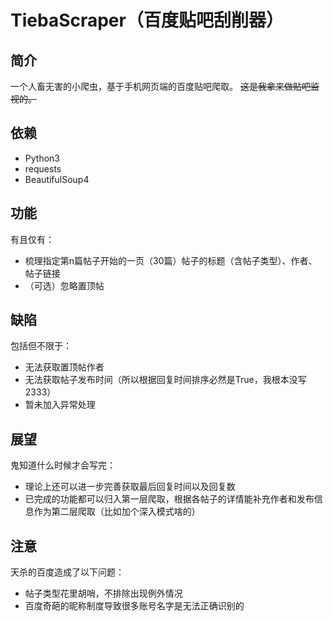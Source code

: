 # TiebaScraper（百度贴吧刮削器）

## 简介

一个人畜无害的小爬虫，基于手机网页端的百度贴吧爬取。
~~这是我拿来做贴吧监视的。~~

## 依赖

+ Python3
+ requests
+ BeautifulSoup4

## 功能

有且仅有：
+ 梳理指定第n篇帖子开始的一页（30篇）帖子的标题（含帖子类型）、作者、帖子链接
+ （可选）忽略置顶帖

## 缺陷

包括但不限于：
+ 无法获取置顶帖作者
+ 无法获取帖子发布时间（所以根据回复时间排序必然是True，我根本没写2333）
+ 暂未加入异常处理

## 展望

鬼知道什么时候才会写完：
+ 理论上还可以进一步完善获取最后回复时间以及回复数
+ 已完成的功能都可以归入第一层爬取，根据各帖子的详情能补充作者和发布信息作为第二层爬取（比如加个深入模式啥的）

## 注意

天杀的百度造成了以下问题：
+ 帖子类型花里胡哨，不排除出现例外情况
+ 百度奇葩的昵称制度导致很多账号名字是无法正确识别的